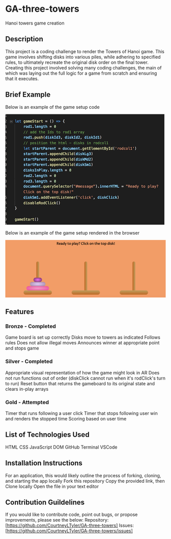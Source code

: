 # GA-three-towers
Hanoi towers game creation

## Description
This project is a coding challenge to render the Towers of Hanoi game.  This game involves shifting disks into various piles, while adhering to specified rules, to ultimately recreate the original disk order on the final tower.
Creating this project involved solving many coding challenges, the main of which was laying out the full logic for a game from scratch and ensuring that it executes.
## Brief Example
Below is an example of the game setup code


![snippet of gameboard setup code](codesnipsmall.png?raw=true)


Below is an example of the game setup rendered in the browser


![snippet of rendered gameboard](rendersnipsmall.png?raw=true)
## Features
### Bronze - Completed
Game board is set up correctly
Disks move to towers as indicated
Follows rules
Does not allow illegal moves
Announces winner at appropriate point and stops game

### Silver - Completed
Appropriate visual representation of how the game might look in AR
Does not run functions out of order (diskClick cannot run when it's rodClick's turn to run)
Reset button that returns the gameboard to its original state and clears in-play arrays
### Gold - Attempted
Timer that runs following a user click
Timer that stops following user win and renders the stopped time
Scoring based on user time

## List of Technologies Used
HTML
CSS
JavaScript
DOM
GitHub
Terminal
VSCode
## Installation Instructions
For an application, this would likely outline the process of forking, cloning, and starting the app locally
Fork this repository
Copy the provided link, then Clone locally
Open the file in your text editor
## Contribution Guildelines
If you would like to contribute code, point out bugs, or propose improvements, please see the below:
Repository: [https://github.com/CourtneyLTyler/GA-three-towers]
Issues: [https://github.com/CourtneyLTyler/GA-three-towers/issues]